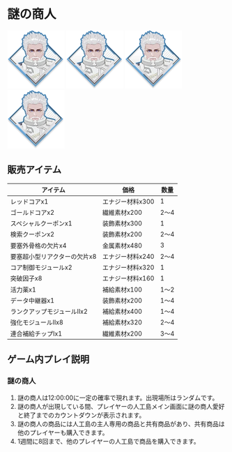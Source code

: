# 謎の商人

![img](img/mysteriousvendor_img001.webp)
![img](img/mysteriousvendor_img001.webp)
![img](img/mysteriousvendor_img001.webp)
![img](img/mysteriousvendor_img001.webp)

## 販売アイテム

| アイテム | 価格 | 数量 |
| --- | --- | --- |
| レッドコアx1 | エナジー材料x300 | 1 |
| ゴールドコアx2 | 繊維素材x200 | 2～4 |
| スペシャルクーポンx1 | 装飾素材x300 | 1 |
| 検索クーポンx2 | 装飾素材x200 | 2～4 |
| 要塞外骨格の欠片x4 | 金属素材x480 | 3 |
| 要塞超小型リアクターの欠片x8 | エナジー材料x240 | 2～4 |
| コア制御モジュールx2 | エナジー材料x320 | 1 |
| 突破因子x8 | エナジー材料x160 | 1 |
| 活力薬x1 | 補給素材x100 | 1～2 |
| データ中継器x1 | 装飾素材x200 | 1～4 |
| ランクアップモジュールⅡx2 | 補給素材x400 | 1～4 |
| 強化モジュールⅡx8 | 補給素材x320 | 2～4 |
| 連合補給チップⅠx1 | 繊維素材x200 | 3～4 |

## ゲーム内プレイ説明
### 謎の商人
1. 謎の商人は12:00:00に一定の確率で現れます。出現場所はランダムです。
2. 謎の商人が出現している間、プレイヤーの人工島メイン画面に謎の商人愛好と終了までのカウントダウンが表示されます。
3. 謎の商人の商品には人工島の主人専用の商品と共有商品があり、共有商品は他のプレイヤーも購入できます。
4. 1週間に8回まで、他のプレイヤーの人工島で商品を購入できます。
